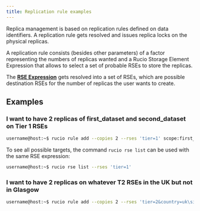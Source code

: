 ```yaml
---
title: Replication rule examples
---
```


Replica management is based on replication rules defined on data identifiers. A
replication rule gets resolved and issues replica locks on the physical
replicas.

A replication rule consists (besides other parameters) of a factor representing
the numbers of replicas wanted and a Rucio Storage Element Expression that
allows to select a set of probable RSEs to store the replicas.

The [__RSE Expression__](rse_expressions.md) gets resolved into a set of RSEs,
which are possible destination RSEs for the number of replicas the user wants to
create.

## Examples

### I want to have 2 replicas of first_dataset and second_dataset on Tier 1 RSEs

```bash
username@host:~$ rucio rule add --copies 2 --rses 'tier=1' scope:first_dataset scope:second_dataset
```

To see all possible targets, the command `rucio rse list` can be used with the same RSE expression:

```bash
username@host:~$ rucio rse list --rses 'tier=1'
```

### I want to have 2 replicas on whatever T2 RSEs in the UK but not in Glasgow

```bash
username@host:~$ rucio rule add --copies 2 --rses 'tier=2&country=uk\site=GLASGOW' scope:first_dataset scope:second_dataset 
```
